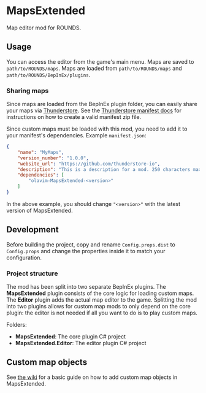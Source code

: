 # MapsExtended

Map editor mod for ROUNDS.

## Usage

You can access the editor from the game's main menu. Maps are saved to `path/to/ROUNDS/maps`. Maps are loaded from `path/to/ROUNDS/maps` and `path/to/ROUNDS/BepInEx/plugins`.

### Sharing maps

Since maps are loaded from the BepInEx plugin folder, you can easily share your maps via [Thunderstore](https://rounds.thunderstore.io/). See the [Thunderstore manifest docs](https://thunderstore.io/package/create/docs/) for instructions on how to create a valid manifest zip file.

Since custom maps must be loaded with this mod, you need to add it to your manifest's dependencies. Example `manifest.json`:

```json
{
    "name": "MyMaps",
    "version_number": "1.0.0",
    "website_url": "https://github.com/thunderstore-io",
    "description": "This is a description for a mod. 250 characters max",
    "dependencies": [
        "olavim-MapsExtended-<version>"
    ]
}
```

In the above example, you should change `"<version>"` with the latest version of MapsExtended.

## Development

Before building the project, copy and rename `Config.props.dist` to `Config.props` and change the properties inside it to match your configuration.

### Project structure

The mod has been split into two separate BepInEx plugins. The **MapsExtended** plugin consists of the core logic for loading custom maps. The **Editor** plugin adds the actual map editor to the game. Splitting the mod into two plugins allows for custom map mods to only depend on the core plugin: the editor is not needed if all you want to do is to play custom maps.

Folders:
- **MapsExtended**: The core plugin C# project
- **MapsExtended.Editor**: The editor plugin C# project

## Custom map objects

See [the wiki](https://github.com/olavim/RoundsMapsExtended/wiki/Modding-quickstart) for a basic guide on how to add custom map objects in MapsExtended.
